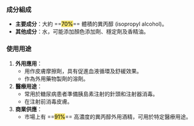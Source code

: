### 成分組成

- **主要成分**：大約 ==<mark style="background: #EED841C2;">70%</mark>== 體積的異丙醇 (isopropyl alcohol)。
- **其他成分**：水，可能添加顏色添加劑、穩定劑及香精油。 <!--SR:!2024-10-17,3,250-->

### 使用用途

1. **外用應用**：
    - 用作皮膚摩擦劑，具有促進血液循環及舒緩效果。
    - 作為外用藥物製劑的溶劑。
2. **醫療用途**：
    - 常用於糖尿病患者準備胰島素注射的針頭和注射器消毒。
    - 在注射前消毒皮膚。
3. **商業供應**：
    - 市場上有 ==<mark style="background: #EED841C2;">91%</mark>== 高濃度的異丙醇外用酒精，可用於特定醫療用途。
<!--SR:!2024-10-15,1,230-->